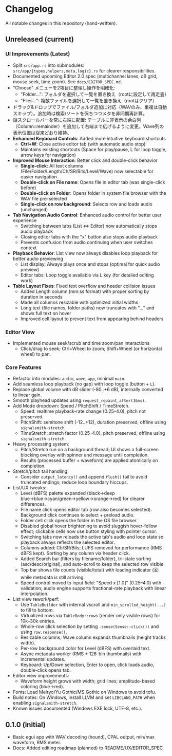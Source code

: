 # Changelog

All notable changes in this repository (hand-written).

## Unreleased (current)

### UI Improvements (Latest)
- Split `src/app.rs` into submodules: `src/app/{types,helpers,meta,logic}.rs` for clearer responsibilities.
- Documented upcoming Editor 2.0 spec (multichannel lanes, dB grid, mouse seek, time zoom). See `docs/EDITOR_SPEC.md`.
- "Choose" メニューを2項目に整理し操作を明確化:
  - "Folder...": フォルダを選択して一覧を置き換え（rootに設定して再走査）
  - "Files...": 複数ファイルを選択して一覧を置き換え（rootはクリア）
- ドラッグ&ドロップでファイル/フォルダ追加に対応（WAVのみ、重複は自動スキップ）。追加時は検索/ソートを保ちつつメタを非同期再計算。
- 縦スクロールバーを常に右端に配置: テーブルに非表示の余白列（Column::remainder）を追加して右端まで広げるように変更。Wave列の表示位置は従来どおり維持。
- **Enhanced Keyboard Controls**: Added more intuitive keyboard shortcuts
  - **Ctrl+W**: Close active editor tab (with automatic audio stop)
  - Maintains existing shortcuts (Space for play/pause, L for loop toggle, arrow keys for navigation)
- **Improved Mouse Interaction**: Better click and double-click behavior
  - **Single-click**: All text columns (File/Folder/Length/Ch/SR/Bits/Level/Wave) now selectable for easier navigation
  - **Double-click on File name**: Opens file in editor tab (was single-click before)
  - **Double-click on Folder**: Opens folder in system file browser with the WAV file pre-selected
  - **Single-click on row background**: Selects row and loads audio (unchanged)
- **Tab Navigation Audio Control**: Enhanced audio control for better user experience
  - Switching between tabs (List ⇔ Editor) now automatically stops audio playback
  - Closing editor tabs with the "x" button also stops audio playback
  - Prevents confusion from audio continuing when user switches context
- **Playback Behavior**: List view now always disables loop playback for better audio previewing
  - List display: Always plays once and stops (optimal for quick audio preview)
  - Editor tabs: Loop toggle available via L key (for detailed editing work)
- **Table Layout Fixes**: Fixed text overflow and header collision issues
  - Added Length column (mm:ss format) with proper sorting by duration in seconds
  - Made all columns resizable with optimized initial widths
  - Long text (file names, folder paths) now truncates with "..." and shows full text on hover
  - Improved cell layout to prevent text from appearing behind headers

### Editor View
- Implemented mouse seek/scrub and time zoom/pan interactions
  - Click/drag to seek; Ctrl+Wheel to zoom; Shift+Wheel (or horizontal wheel) to pan.

### Core Features
- Refactor into modules: `audio`, `wave`, `app`, minimal `main`.
- Add seamless loop playback (no gap) with loop toggle (button + `L`).
- Replace global volume with dB slider (-80..+6 dB), internally converted to linear gain.
- Smooth playhead updates using `request_repaint_after(16ms)`.
- Add Mode dropdown: Speed / PitchShift / TimeStretch.
  - Speed: realtime playback-rate change (0.25–4.0), pitch not preserved.
  - PitchShift: semitone shift (-12..+12), duration preserved, offline using `signalsmith-stretch`.
  - TimeStretch: stretch factor (0.25–4.0), pitch preserved, offline using `signalsmith-stretch`.
- Heavy processing system:
  - Pitch/Stretch run on a background thread; UI shows a full-screen blocking overlay with spinner and message until completion.
  - Results (processed buffer + waveform) are applied atomically on completion.
- Stretch/pitch tail handling:
  - Consider `output_latency()` and append `flush()` tail to avoid truncated endings; reduce loop boundary hiccups.
- List/UX tweaks:
  - Level (dBFS) palette expanded (black→deep blue→blue→cyan/green→yellow→orange→red) for clearer differences.
  - File name click opens editor tab (row also becomes selected). Background click continues to select + preload audio.
  - Folder cell click opens the folder in the OS file browser.
  - Disabled global hover brightening to avoid sluggish hover-follow effect; clickable cells now use button styling with pointer cursor.
  - Switching tabs now reloads the active tab's audio and loop state so playback always reflects the selected editor.
  - Columns added: Ch/SR/Bits; LUFS removed for performance (RMS dBFS kept). Sorting by any column via header click.
  - Added Search bar (filters by filename/folder), tri-state sorting (asc/desc/original), and auto-scroll to keep the selected row visible.
  - Top bar shows file counts (visible/total) with loading indicator (⏳) while metadata is still arriving.
  - Speed control moved to input field: "Speed x [1.0]" (0.25–4.0) with validation; audio engine supports fractional-rate playback with linear interpolation.
- List view rework/perf:
  - Use `TableBuilder` with internal vscroll and `min_scrolled_height(...)` to fill to bottom.
  - Virtualized rows via `TableBody::rows` (render only visible rows) for 10k–30k entries.
  - Whole-row click selection by setting `.sense(Sense::click())` and using `row.response()`.
  - Resizable columns; Wave column expands thumbnails (height tracks width).
  - Per-row background color for Level (dBFS) with overlaid text.
  - Async metadata worker (RMS + 128-bin thumbnails) with incremental updates.
  - Keyboard: Up/Down selection, Enter to open, click loads audio, double-click opens tab.
- Editor view improvements:
  - Waveform height grows with width; grid lines; amplitude-based coloring (blue→red).
- Fonts: Load Meiryo/Yu Gothic/MS Gothic on Windows to avoid tofu.
- Build notes: On Windows, install LLVM and set `LIBCLANG_PATH` when enabling `signalsmith-stretch`.
- Known issues documented (Windows EXE lock, UTF-8, etc.).

## 0.1.0 (initial)

- Basic egui app with WAV decoding (hound), CPAL output, min/max waveform, RMS meter.
- Docs: Added editing roadmap (planned) to README/UX/EDITOR_SPEC
